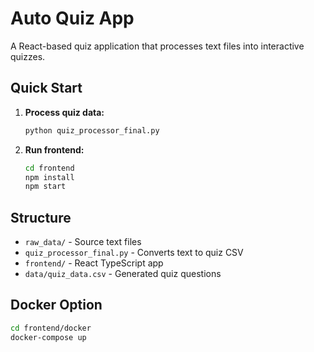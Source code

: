 # Auto Quiz App

A React-based quiz application that processes text files into interactive quizzes.

## Quick Start

1. **Process quiz data:**
   ```bash
   python quiz_processor_final.py
   ```

2. **Run frontend:**
   ```bash
   cd frontend
   npm install
   npm start
   ```

## Structure

- `raw_data/` - Source text files
- `quiz_processor_final.py` - Converts text to quiz CSV
- `frontend/` - React TypeScript app
- `data/quiz_data.csv` - Generated quiz questions

## Docker Option
```bash
cd frontend/docker
docker-compose up
``` 